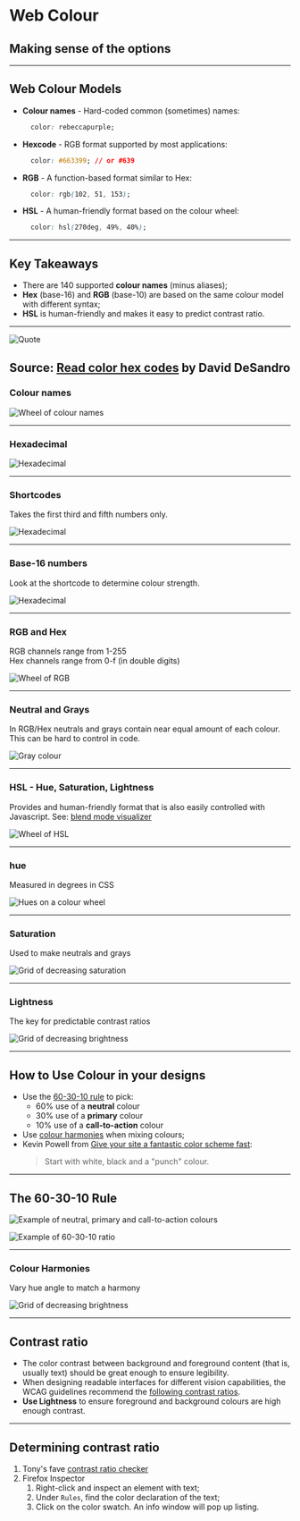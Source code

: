 
# Web Colour
## Making sense of the options

---

## Web Colour Models
- **Colour names** - Hard-coded common (sometimes) names:
    ```css
      color: rebeccapurple;
    ``` 
- **Hexcode** - RGB format supported by most applications:
    ```css
      color: #663399; // or #639
    ``` 
- **RGB** - A function-based format similar to Hex:
    ```css
      color: rgb(102, 51, 153);
    ```
- **HSL** - A human-friendly format based on the colour wheel:
    ```css
      color: hsl(270deg, 49%, 40%);
    ```

---

## Key Takeaways
- There are 140 supported **colour names** (minus aliases);
- **Hex** (base-16) and **RGB** (base-10) are based on the same colour model with different syntax;
- **HSL** is human-friendly and makes it easy to predict contrast ratio.

---

![Quote](/images/colour/quote.png)

Source: [Read color hex codes](https://www.youtube.com/watch?v=eqZqx6lRPe0) by David DeSandro
---

### Colour names

![Wheel of colour names](/images/colour/names.png)

---

### Hexadecimal

![Hexadecimal](/images/colour/hexadecimal.png)

---

### Shortcodes

Takes the first third and fifth numbers only.

![Hexadecimal](/images/colour/shortcodes.png)

---

### Base-16 numbers

Look at the shortcode to determine colour strength.

![Hexadecimal](/images/colour/low-middle-high.png)

---

### RGB and Hex

RGB channels range from 1-255<br>
Hex channels range from 0-f (in double digits)

![Wheel of RGB](/images/colour/rgb-wheel.png)

---

### Neutral and Grays

In RGB/Hex neutrals and grays contain near equal amount of each colour. This can be hard to control in code.

![Gray colour](/images/colour/gray.png)

---

### HSL - Hue, Saturation, Lightness
Provides and human-friendly format that is also easily controlled with Javascript. See: [blend mode visualizer](https://acidtone.github.io/blendr/)

![Wheel of HSL](/images/colour/hsl.png)

---

### hue
Measured in degrees in CSS

![Hues on a colour wheel](/images/colour/hue.png)

---

### Saturation
Used to make neutrals and grays

![Grid of decreasing saturation](/images/colour/saturation.png)

---

### Lightness
The key for predictable contrast ratios

![Grid of decreasing brightness](/images/colour/lightness.png)

---

## How to Use Colour in your designs 
- Use the [60-30-10 rule](https://www.youtube.com/watch?v=UWwNIMHFdW4) to pick:
    - 60% use of a **neutral** colour
    - 30% use of a **primary** colour
    - 10% use of a **call-to-action** colour
- Use [colour harmonies](https://www.sarasoueidan.com/blog/hex-rgb-to-hsl/) when mixing colours;
- Kevin Powell from [Give your site a fantastic color scheme fast](https://www.youtube.com/watch?v=mq8LYj6kRyE):
    > Start with white, black and a "punch" colour.

---

## The 60-30-10 Rule

![Example of neutral, primary and call-to-action colours](/images/colour/neutral-primary-cta.png)

![Example of 60-30-10 ratio](/images/colour/60-30-10.png)

---

### Colour Harmonies
Vary hue angle to match a harmony

![Grid of decreasing brightness](/images/colour/colour-harmonies.png)

---

## Contrast ratio
- The color contrast between background and foreground content (that is, usually text) should be great enough to ensure legibility.
- When designing readable interfaces for different vision capabilities, the WCAG guidelines recommend the [following contrast ratios](https://developer.mozilla.org/en-US/docs/Web/Accessibility/Understanding_WCAG/Perceivable/Color_contrast).
- **Use Lightness** to ensure foreground and background colours are high enough contrast.

---

## Determining contrast ratio
1. Tony's fave [contrast ratio checker](https://contrast-ratio.com/)
2. Firefox Inspector
    1. Right-click and inspect an element with text;
    2. Under `Rules`, find the color declaration of the text;
    3. Click on the color swatch. An info window will pop up listing.
